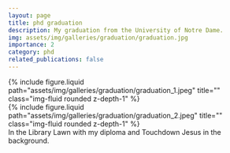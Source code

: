 ```yaml
---
layout: page
title: phd graduation
description: My graduation from the University of Notre Dame.
img: assets/img/galleries/graduation/graduation.jpg
importance: 2
category: phd
related_publications: false
---
```


<div class="row justify-content-sm-center">
    <div class="col-sm-4 mt-3 mt-md-0">
        {% include figure.liquid path="assets/img/galleries/graduation/graduation_1.jpeg" title="" class="img-fluid rounded z-depth-1" %}
    </div>
    <div class="col-sm-8 mt-3 mt-md-0">
        {% include figure.liquid path="assets/img/galleries/graduation/graduation_2.jpeg" title="" class="img-fluid rounded z-depth-1" %}
    </div>
</div>
<div class="caption">
    In the Library Lawn with my diploma and Touchdown Jesus in the background. 
</div>
